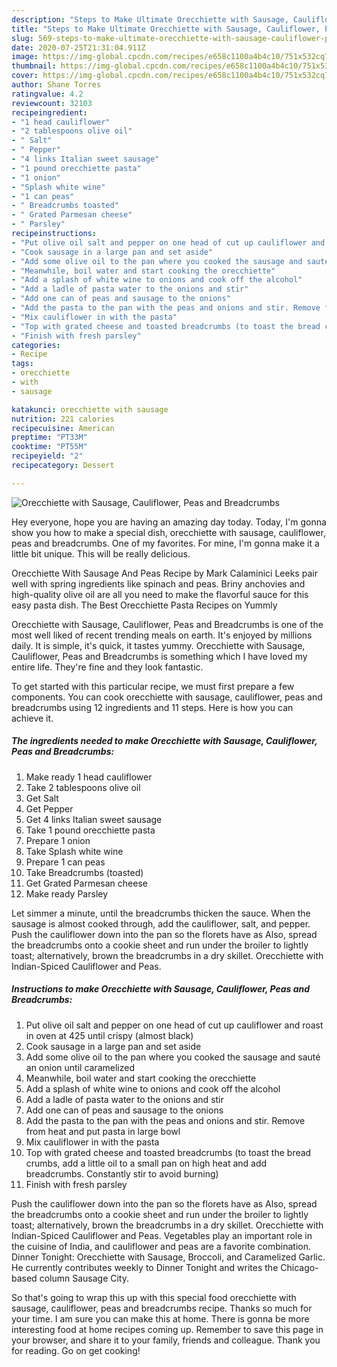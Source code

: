 ```yaml
---
description: "Steps to Make Ultimate Orecchiette with Sausage, Cauliflower, Peas and Breadcrumbs"
title: "Steps to Make Ultimate Orecchiette with Sausage, Cauliflower, Peas and Breadcrumbs"
slug: 569-steps-to-make-ultimate-orecchiette-with-sausage-cauliflower-peas-and-breadcrumbs
date: 2020-07-25T21:31:04.911Z
image: https://img-global.cpcdn.com/recipes/e658c1100a4b4c10/751x532cq70/orecchiette-with-sausage-cauliflower-peas-and-breadcrumbs-recipe-main-photo.jpg
thumbnail: https://img-global.cpcdn.com/recipes/e658c1100a4b4c10/751x532cq70/orecchiette-with-sausage-cauliflower-peas-and-breadcrumbs-recipe-main-photo.jpg
cover: https://img-global.cpcdn.com/recipes/e658c1100a4b4c10/751x532cq70/orecchiette-with-sausage-cauliflower-peas-and-breadcrumbs-recipe-main-photo.jpg
author: Shane Torres
ratingvalue: 4.2
reviewcount: 32103
recipeingredient:
- "1 head cauliflower"
- "2 tablespoons olive oil"
- " Salt"
- " Pepper"
- "4 links Italian sweet sausage"
- "1 pound orecchiette pasta"
- "1 onion"
- "Splash white wine"
- "1 can peas"
- " Breadcrumbs toasted"
- " Grated Parmesan cheese"
- " Parsley"
recipeinstructions:
- "Put olive oil salt and pepper on one head of cut up cauliflower and roast in oven at 425 until crispy (almost black)"
- "Cook sausage in a large pan and set aside"
- "Add some olive oil to the pan where you cooked the sausage and sauté an onion until caramelized"
- "Meanwhile, boil water and start cooking the orecchiette"
- "Add a splash of white wine to onions and cook off the alcohol"
- "Add a ladle of pasta water to the onions and stir"
- "Add one can of peas and sausage to the onions"
- "Add the pasta to the pan with the peas and onions and stir. Remove from heat and put pasta in large bowl"
- "Mix cauliflower in with the pasta"
- "Top with grated cheese and toasted breadcrumbs (to toast the bread crumbs, add a little oil to a small pan on high heat and add breadcrumbs. Constantly stir to avoid burning)"
- "Finish with fresh parsley"
categories:
- Recipe
tags:
- orecchiette
- with
- sausage

katakunci: orecchiette with sausage 
nutrition: 221 calories
recipecuisine: American
preptime: "PT33M"
cooktime: "PT55M"
recipeyield: "2"
recipecategory: Dessert

---
```



![Orecchiette with Sausage, Cauliflower, Peas and Breadcrumbs](https://img-global.cpcdn.com/recipes/e658c1100a4b4c10/751x532cq70/orecchiette-with-sausage-cauliflower-peas-and-breadcrumbs-recipe-main-photo.jpg)

Hey everyone, hope you are having an amazing day today. Today, I'm gonna show you how to make a special dish, orecchiette with sausage, cauliflower, peas and breadcrumbs. One of my favorites. For mine, I'm gonna make it a little bit unique. This will be really delicious.

Orecchiette With Sausage And Peas Recipe by Mark Calaminici Leeks pair well with spring ingredients like spinach and peas. Briny anchovies and high-quality olive oil are all you need to make the flavorful sauce for this easy pasta dish. The Best Orecchiette Pasta Recipes on Yummly

Orecchiette with Sausage, Cauliflower, Peas and Breadcrumbs is one of the most well liked of recent trending meals on earth. It's enjoyed by millions daily. It is simple, it's quick, it tastes yummy. Orecchiette with Sausage, Cauliflower, Peas and Breadcrumbs is something which I have loved my entire life. They're fine and they look fantastic.


To get started with this particular recipe, we must first prepare a few components. You can cook orecchiette with sausage, cauliflower, peas and breadcrumbs using 12 ingredients and 11 steps. Here is how you can achieve it.

<!--inarticleads1-->

##### The ingredients needed to make Orecchiette with Sausage, Cauliflower, Peas and Breadcrumbs:

1. Make ready 1 head cauliflower
1. Take 2 tablespoons olive oil
1. Get  Salt
1. Get  Pepper
1. Get 4 links Italian sweet sausage
1. Take 1 pound orecchiette pasta
1. Prepare 1 onion
1. Take Splash white wine
1. Prepare 1 can peas
1. Take  Breadcrumbs (toasted)
1. Get  Grated Parmesan cheese
1. Make ready  Parsley


Let simmer a minute, until the breadcrumbs thicken the sauce. When the sausage is almost cooked through, add the cauliflower, salt, and pepper. Push the cauliflower down into the pan so the florets have as Also, spread the breadcrumbs onto a cookie sheet and run under the broiler to lightly toast; alternatively, brown the breadcrumbs in a dry skillet. Orecchiette with Indian-Spiced Cauliflower and Peas. 

<!--inarticleads2-->

##### Instructions to make Orecchiette with Sausage, Cauliflower, Peas and Breadcrumbs:

1. Put olive oil salt and pepper on one head of cut up cauliflower and roast in oven at 425 until crispy (almost black)
1. Cook sausage in a large pan and set aside
1. Add some olive oil to the pan where you cooked the sausage and sauté an onion until caramelized
1. Meanwhile, boil water and start cooking the orecchiette
1. Add a splash of white wine to onions and cook off the alcohol
1. Add a ladle of pasta water to the onions and stir
1. Add one can of peas and sausage to the onions
1. Add the pasta to the pan with the peas and onions and stir. Remove from heat and put pasta in large bowl
1. Mix cauliflower in with the pasta
1. Top with grated cheese and toasted breadcrumbs (to toast the bread crumbs, add a little oil to a small pan on high heat and add breadcrumbs. Constantly stir to avoid burning)
1. Finish with fresh parsley


Push the cauliflower down into the pan so the florets have as Also, spread the breadcrumbs onto a cookie sheet and run under the broiler to lightly toast; alternatively, brown the breadcrumbs in a dry skillet. Orecchiette with Indian-Spiced Cauliflower and Peas. Vegetables play an important role in the cuisine of India, and cauliflower and peas are a favorite combination. Dinner Tonight: Orecchiette with Sausage, Broccoli, and Caramelized Garlic. He currently contributes weekly to Dinner Tonight and writes the Chicago-based column Sausage City. 

So that's going to wrap this up with this special food orecchiette with sausage, cauliflower, peas and breadcrumbs recipe. Thanks so much for your time. I am sure you can make this at home. There is gonna be more interesting food at home recipes coming up. Remember to save this page in your browser, and share it to your family, friends and colleague. Thank you for reading. Go on get cooking!
